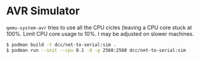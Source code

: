 # AVR Simulator

`qemu-system-avr` tries to use all the CPU cicles (leaving a CPU core stuck at 100%. Limit CPU core usage to 10%. I may be adjusted on slower machines.

```bash
$ podman build -t dcc/net-to-serial:sim . 
$ podman run --init --cpu 0.1 -d -p 2560:2560 dcc/net-to-serial:sim
```
